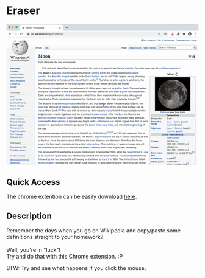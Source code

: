# Eraser

![Animated Cover](demo.gif)

## Quick Access
The chrome extention can be easily download [here](https://github.com/SamanthaCui/abc-student-repo/raw/master/projects/bug-project/bug-project.zip).

## Description
Remember the days when you go on Wikipedia and copy/paste some definitions straight to your homework?<br/>
<br/>
Well, you're in "luck"!<br/>
Try and do that with this Chrome extension. :P

BTW: Try and see what happens if you click the mouse.  

